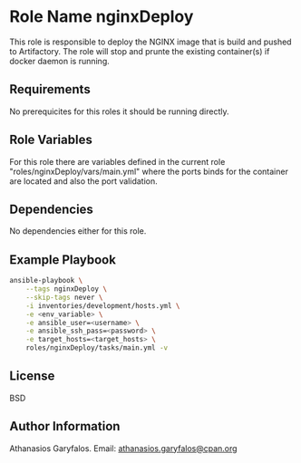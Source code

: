 Role Name nginxDeploy
=====================

This role is responsible to deploy the NGINX image that is build and pushed to Artifactory. The role will stop and prunte the existing container(s) if docker daemon is running.

Requirements
------------

No prerequicites for this roles it should be running directly.

Role Variables
--------------

For this role there are variables defined in the current role "roles/nginxDeploy/vars/main.yml" where the ports binds for the container are located and also the port validation.

Dependencies
------------

No dependencies either for this role.

Example Playbook
----------------

```bash
ansible-playbook \
	--tags nginxDeploy \
	--skip-tags never \
	-i inventories/development/hosts.yml \
	-e <env_variable> \
	-e ansible_user=<username> \
	-e ansible_ssh_pass=<password> \
	-e target_hosts=<target_hosts> \
	roles/nginxDeploy/tasks/main.yml -v
```

License
-------

BSD

Author Information
------------------

Athanasios Garyfalos. Email: athanasios.garyfalos@cpan.org
